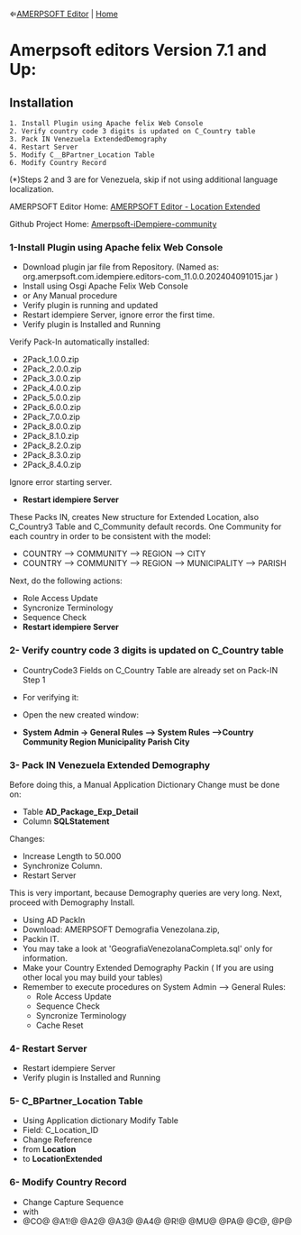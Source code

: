 &lArr;[AMERPSOFT Editor](../README.md) | [Home](../README.md)
# <b>Amerpsoft editors Version 7.1 and Up: </b>

## <b>Installation </b>

    1. Install Plugin using Apache felix Web Console
    2. Verify country code 3 digits is updated on C_Country table
    3. Pack IN Venezuela ExtendedDemography
    4. Restart Server
    5. Modify C__BPartner_Location Table
    6. Modify Country Record

(*)Steps 2 and 3 are for Venezuela, skip if not using additional language localization.

AMERPSOFT Editor Home: [AMERPSOFT Editor - Location Extended](https://github.com/luisamesty/Amerpsoft-iDempiere-community/blob/master/org.amerpsoft.com.idempiere.editors-com/README.md)

Github Project Home: [Amerpsoft-iDempiere-community](https://github.com/luisamesty/Amerpsoft-iDempiere-community/blob/master/README.md)

### <b>1-Install Plugin using Apache felix Web Console</b>
- Download plugin jar file from Repository. (Named as: org.amerpsoft.com.idempiere.editors-com_11.0.0.202404091015.jar )
- Install using Osgi Apache Felix Web Console
- or Any Manual procedure
- Verify plugin is running and updated
- Restart idempiere Server, ignore error the first time.
- Verify plugin is Installed and Running

Verify Pack-In automatically installed:
- 2Pack_1.0.0.zip
- 2Pack_2.0.0.zip
- 2Pack_3.0.0.zip
- 2Pack_4.0.0.zip
- 2Pack_5.0.0.zip
- 2Pack_6.0.0.zip
- 2Pack_7.0.0.zip
- 2Pack_8.0.0.zip
- 2Pack_8.1.0.zip
- 2Pack_8.2.0.zip
- 2Pack_8.3.0.zip
- 2Pack_8.4.0.zip

Ignore error starting server.
- <b>Restart idempiere Server</b>

These Packs IN, creates New structure for Extended Location, also C_Country3 Table and C_Community default records. One Community for each country in order to be consistent with the model:

- COUNTRY --> COMMUNITY --> REGION --> CITY  
- COUNTRY --> COMMUNITY --> REGION --> MUNICIPALITY --> PARISH
								 
Next, do the following actions:
- Role Access Update
- Syncronize Terminology
- Sequence Check
- <b>Restart idempiere Server</b>
	
### <b>2- Verify country code 3 digits is updated on C_Country table</b>
- CountryCode3 Fields on C_Country Table are already set on Pack-IN Step 1
- For verifying it: 
- Open the new created window:

- <b>System Admin -> General Rules --> System Rules -->Country Community Region Municipality Parish City</b>
    
### <b>3- Pack IN Venezuela Extended Demography</b>

Before doing this, a Manual Application Dictionary Change must be done on:
- Table <b>AD_Package_Exp_Detail</b>
- Column <b>SQLStatement</b>

Changes:

- Increase Length to 50.000
- Synchronize Column.
- Restart Server

This is very important, because Demography queries are very long. Next, proceed with Demography Install.

- Using AD PackIn
- Download:  AMERPSOFT Demografia Venezolana.zip, 
- Packin IT.
- You may take a look at 'GeografiaVenezolanaCompleta.sql' only for information.
- Make your Country Extended Demography Packin
    ( If you are using other local you may build your tables)
- Remember to execute procedures on System Admin --> General Rules: 
    - Role Access Update
    - Sequence Check 
    - Syncronize Terminology
    - Cache Reset

### <b>4- Restart Server</b>
- Restart idempiere Server 
- Verify plugin is Installed and Running

### <b>5- C_BPartner_Location Table</b>
- Using Application dictionary Modify Table
- Field: C_Location_ID
- Change Reference 
- from <b>Location</b> 
- to <b>LocationExtended</b>

### <b>6- Modify Country Record</b>
- Change Capture Sequence
-    with
- @CO@ @A1!@ @A2@ @A3@ @A4@  @R!@ @MU@ @PA@ @C@, @P@ 
